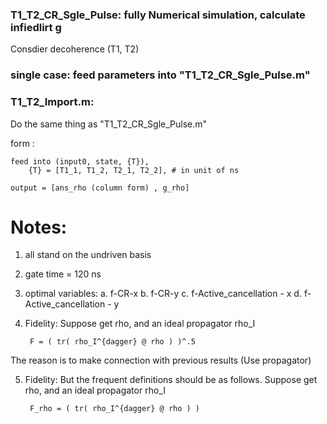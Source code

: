 ### T1_T2_CR_Sgle_Pulse: fully Numerical simulation, calculate infiedlirt g
Consdier decoherence (T1, T2)

### single case: feed parameters into "T1_T2_CR_Sgle_Pulse.m"

### T1_T2_Import.m:
Do the same thing as "T1_T2_CR_Sgle_Pulse.m"

form :
    
    feed into (input0, state, {T}), 
        {T} = [T1_1, T1_2, T2_1, T2_2], # in unit of ns
        
    output = [ans_rho (column form) , g_rho]
    
    
    
# Notes:
1. all stand on the undriven basis
2. gate time = 120 ns
3. optimal variables: 
a. f-CR-x
b. f-CR-y
c. f-Active_cancellation - x
d. f-Active_cancellation - y

4. Fidelity:
    Suppose get  rho, and an ideal propagator rho_I
    
        F = ( tr( rho_I^{dagger} @ rho ) )^.5
The reason is to make connection with previous results (Use propagator)

5. Fidelity:
But the frequent definitions should be as follows. Suppose get  rho, and an ideal propagator rho_I

        F_rho = ( tr( rho_I^{dagger} @ rho ) )

